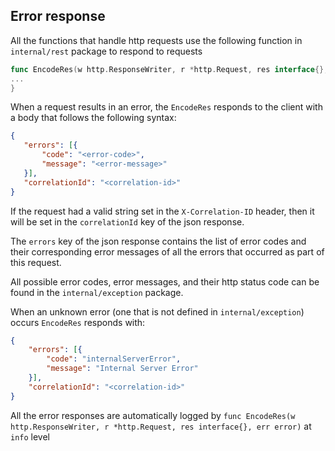 ## Error response

All the functions that handle http requests use the following function in `internal/rest` package to respond to requests
```go
func EncodeRes(w http.ResponseWriter, r *http.Request, res interface{}, err error) {
...
}
```

When a request results in an error, the `EncodeRes` responds to the client with a body that follows the following syntax:
 ```json
{
	"errors": [{
		"code": "<error-code>",
		"message": "<error-message>"
	}],
	"correlationId": "<correlation-id>"
}
```

If the request had a valid string set in the `X-Correlation-ID` header, then it will be set in the `correlationId` key of the json response.

The `errors` key of the json response contains the list of error codes and their corresponding error messages of all the errors that occurred as part of this request.

All possible error codes, error messages, and their http status code can be found in the `internal/exception` package.

When an unknown error (one that is not defined in `internal/exception`) occurs `EncodeRes` responds with:
```json
{
	"errors": [{
		"code": "internalServerError",
		"message": "Internal Server Error"
	}],
	"correlationId": "<correlation-id>"
}
```

All the error responses are automatically logged by `func EncodeRes(w http.ResponseWriter, r *http.Request, res interface{}, err error)` at `info` level
